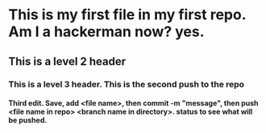 # This is my first file in my first repo. Am I a hackerman now? yes.
## This is a level 2 header
### This is a level 3 header. This is the second push to the repo
#### Third edit. Save, add &lt;file name&gt;, then commit -m "message", then push &lt;file name in repo&gt; &lt;branch name in directory&gt;. status to see what will be pushed.